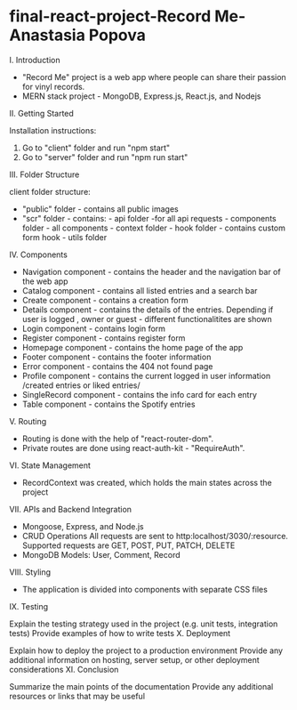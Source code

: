 # final-react-project-Record Me-Anastasia Popova

I. Introduction

- "Record Me" project is a web app where people can share their passion for vinyl records.
- MERN stack project - MongoDB, Express.js, React.js, and Nodejs

II. Getting Started

Installation instructions:
1. Go to "client" folder and run "npm start"
2. Go to "server" folder and run "npm run start"

III. Folder Structure

client folder structure:
- "public" folder - contains all public images
- "scr" folder - contains:
        - api folder -for all api requests
        - components folder - all components
        - context folder 
        - hook folder - contains custom form hook
        - utils folder

IV. Components
- Navigation component - contains the header and the navigation bar of the web app
- Catalog component - contains all listed entries and a search bar
- Create component - contains a creation form
- Details component - contains the details of the entries. Depending if user is logged , owner or guest - different functionalitites are shown
- Login component - contains login form
- Register component - contains register form
- Homepage component - contains the home page of the app
- Footer component - contains the footer information
- Error component - contains the 404 not found page
- Profile component - contains the current logged in user information /created entries or liked entries/
- SingleRecord component - contains the info card for each entry 
- Table component - contains the Spotify entries


V. Routing
- Routing is done with the help of "react-router-dom".
- Private routes are done using react-auth-kit - "RequireAuth".


VI. State Management
- RecordContext was created, which holds the main states across the project


VII. APIs and Backend Integration
- Mongoose, Express, and Node.js
- CRUD Operations
All requests are sent to http:localhost/3030/:resource. Supported requests are GET, POST, PUT, PATCH, DELETE
- MongoDB Models: User, Comment, Record

VIII. Styling
- The application is divided into components with separate CSS files

IX. Testing

Explain the testing strategy used in the project (e.g. unit tests, integration tests)
Provide examples of how to write tests
X. Deployment

Explain how to deploy the project to a production environment
Provide any additional information on hosting, server setup, or other deployment considerations
XI. Conclusion

Summarize the main points of the documentation
Provide any additional resources or links that may be useful
